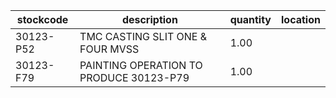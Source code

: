 |stockcode|description|quantity|location|
|---------|-----------|--------|--------|
|30123-P52|TMC CASTING SLIT ONE & FOUR MVSS|1.00||
|30123-F79|PAINTING OPERATION TO PRODUCE 30123-P79|1.00||
